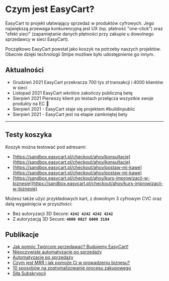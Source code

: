 # Czym jest EasyCart?
EasyCart to projekt ułatwiający sprzedaż w produktów cyfrowych. Jego największą przewaga konkurencyjną jest UX (np. płatność "one-click") oraz "efekt sieci" (zapamiętanie danych płatności przy zakupie u dowolnego sprzedawcy w sieci EasyCart).

Początkowo EasyCart powstał jako koszyk na potrzeby naszych projektów. Obecnie dzięki technologii Stripe możliwe było udostępnienie go innym.

## Aktualności 
- Grudzień 2021 EasyCart przekracza 700 tys zł transakcji i 4000 klientów w sieci
- Listopad 2021 EasyCart wkrótce zakończy publiczną betę
- Sierpień 2021 Pierwszy klient po testach przełącza wszystkie swoje produkty na EC 🎉
- Sierpień 2021 - EasyCart staje się projektem #buildinpublic
- Sierpień 2021 - EasyCart jest na etapie zamkniętej bety

---

## Testy koszyka
Koszyk można testować pod adresami: 
- [https://sandbox.easycart.pl/checkout/ahoy/konsultacje](https://sandbox.easycart.pl/checkout/ahoy/konsultacje)
- [https://sandbox.easycart.pl/checkout/ahoy/postaw-mi-kawe](https://sandbox.easycart.pl/checkout/ahoy/postaw-mi-kawe)
- [https://sandbox.easycart.pl/checkout/ahoy/kurs-improwizacji-w-biznesie](https://sandbox.easycart.pl/checkout/ahoy/kurs-improwizacji-w-biznesie)

Możesz także użyć przykładowych kart, z dowolnym 3 cyfrowym CVC oraz datą wygaśnięcia w przyszłości:
- Bez autoryzacji 3D Secure: **`4242 4242 4242 4242`**
- Z autoryzacją 3D Secure: **`4000 0027 6000 3184`**

## Publikacje
- [Jak pomóc Twórcom sprzedawać? Budujemy EasyCart!](https://www.linkedin.com/pulse/jak-pom%25C3%25B3c-tw%25C3%25B3rcom-sprzedawa%25C4%2587-budujemy-easycart-easycartpl/?trackingId=u964yQIP9WE8WCzc61XGeg%3D%3D)
- [Nieoczywiste automatyzacje po sprzedaży](https://www.easycart.pl/blog/nie-oczywiste-automatyzacje-po-sprzedazy)
- [Automatyzacje po sprzedaży](https://www.easycart.pl/blog/automatyzacje-po-sprzedazy)
- [Czym jest MRR i jak pomoże Ci w prowadzeniu biznesu?](https://www.easycart.pl/blog/czym-jest-mrr-i-jak-pomoze-ci-w-prowadzeniu-biznesu)
- [10 sposobów na zoptymalizowanie procesu zakupowego](https://www.easycart.pl/blog/10-sposobow-na-zoptymalizowanie-procesu-zakupowego)
- [Siła Subskrypcji](https://www.easycart.pl/blog/sila-subskrypcji)